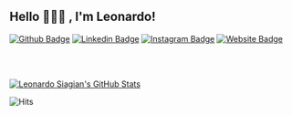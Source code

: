 ## Hello 👋👋👋 , I'm Leonardo!

[![Github Badge](https://img.shields.io/badge/-Github-000?style=flat-square&logo=Github&logoColor=white&link=https://github.com/leosiagiann)](https://github.com/leosiagiann)
[![Linkedin Badge](https://img.shields.io/badge/-LinkedIn-blue?style=flat-square&logo=Linkedin&logoColor=white&link=https://www.linkedin.com/in/leonardo-siagian-6807891b1/)](https://www.linkedin.com/in/leonardo-siagian-6807891b1/)
[![Instagram Badge](https://img.shields.io/badge/-Instagram-1ca0f1?style=flat-square&labelColor=white&logo=instagram&logoColor=red&color=red&link=https://instagram.com/leosiagiannn)](https://instagram.com/leosiagiannn)
[![Website Badge](https://img.shields.io/badge/-Website-1ca0f1?&logo=website&logoColor=white&link=https://leosiagian.herokuapp.com/)](https://leosiagian.herokuapp.com/)

<br />
<br />

[![Leonardo Siagian's GitHub Stats](https://github-readme-stats.vercel.app/api?username=leosiagiann&show_icons=true&include_all_commits=true&theme=tokyonight&count_private=true&line_height=40&cache_seconds=10800)](https://github.com/leosiagiann/leosiagiann)

![Hits](https://hits.seeyoufarm.com/api/count/incr/badge.svg?url=https%3A%2F%2Flinktr.ee%2Fleosiagiann&count_bg=%238D00FF&title_bg=%23000000&icon=visualstudiocode.svg&icon_color=%23008CFF&title=Page+Views+&edge_flat=false)
